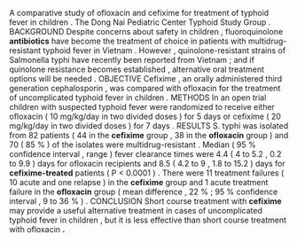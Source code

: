 A comparative study of ofloxacin and cefixime for treatment of typhoid fever in children . The Dong Nai Pediatric Center Typhoid Study Group . BACKGROUND Despite concerns about safety in children , fluoroquinolone **antibiotics** have become the treatment of choice in patients with multidrug-resistant typhoid fever in Vietnam . However , quinolone-resistant strains of Salmonella typhi have recently been reported from Vietnam ; and if quinolone resistance becomes established , alternative oral treatment options will be needed . OBJECTIVE Cefixime , an orally administered third generation cephalosporin , was compared with ofloxacin for the treatment of uncomplicated typhoid fever in children . METHODS In an open trial children with suspected typhoid fever were randomized to receive either ofloxacin ( 10 mg/kg/day in two divided doses ) for 5 days or cefixime ( 20 mg/kg/day in two divided doses ) for 7 days . RESULTS S. typhi was isolated from 82 patients ( 44 in the **cefixime** group , 38 in the **ofloxacin** group ) and 70 ( 85 % ) of the isolates were multidrug-resistant . Median ( 95 % confidence interval , range ) fever clearance times were 4.4 ( 4 to 5.2 , 0.2 to 9.9 ) days for ofloxacin recipients and 8.5 ( 4.2 to 9 , 1.8 to 15.2 ) days for **cefixime-treated** patients ( P < 0.0001 ) . There were 11 treatment failures ( 10 acute and one relapse ) in the **cefixime** group and 1 acute treatment failure in the **ofloxacin** group ( mean difference , 22 % ; 95 % confidence interval , 9 to 36 % ) . CONCLUSION Short course treatment with **cefixime** may provide a useful alternative treatment in cases of uncomplicated typhoid fever in children , but it is less effective than short course treatment with ofloxacin **.** 